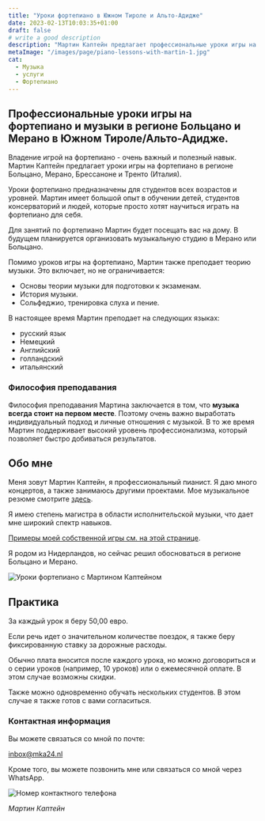 ```yaml
---
title: "Уроки фортепиано в Южном Тироле и Альто-Адидже"
date: 2023-02-13T10:03:35+01:00
draft: false
# write a good description
description: "Мартин Каптейн предлагает профессиональные уроки игры на фортепиано и теории музыки в районе Больцано, Мерано, Брессаноне и Тренто. Его уроки подходят для людей любого возраста, уровня и предыдущего образования."
metaImage: "/images/page/piano-lessons-with-martin-1.jpg" 
cat:
  - Музыка
  - услуги
  - Фортепиано
---
```


## Профессиональные уроки игры на фортепиано и музыки в регионе Больцано и Мерано в Южном Тироле/Альто-Адидже.

Владение игрой на фортепиано - очень важный и полезный навык.
Мартин Каптейн предлагает уроки игры на фортепиано в регионе Больцано, Мерано, Брессаноне и Тренто (Италия).

Уроки фортепиано предназначены для студентов всех возрастов и уровней.
Мартин имеет большой опыт в обучении детей, студентов консерваторий и людей, которые просто хотят научиться играть на фортепиано для себя.

Для занятий по фортепиано Мартин будет посещать вас на дому.
В будущем планируется организовать музыкальную студию в Мерано или Больцано.

Помимо уроков игры на фортепиано, Мартин также преподает теорию музыки.
Это включает, но не ограничивается:

- Основы теории музыки для подготовки к экзаменам.
- История музыки.
- Сольфеджио, тренировка слуха и пение.

В настоящее время Мартин преподает на следующих языках:

- русский язык
- Немецкий
- Английский
- голландский
- итальянский

### Философия преподавания

Философия преподавания Мартина заключается в том, что **музыка всегда стоит на первом месте**.
Поэтому очень важно выработать индивидуальный подход и личные отношения с музыкой.
В то же время Мартин поддерживает высокий уровень профессионализма, который позволяет быстро добиваться результатов.

## Обо мне

Меня зовут Мартин Каптейн, я профессиональный пианист.
Я даю много концертов, а также занимаюсь другими проектами.
Мое музыкальное резюме смотрите [здесь](/music/).

Я имею степень магистра в области исполнительской музыки, что дает мне широкий спектр навыков.

[Примеры моей собственной игры см. на этой странице](/media/).

Я родом из Нидерландов, но сейчас решил обосноваться в регионе Больцано и Мерано.

![Уроки фортепиано с Мартином Каптейном](/images/page/piano-lessons-with-martin-1.jpg)

## Практика

За каждый урок я беру 50,00 евро.

Если речь идет о значительном количестве поездок, я также беру фиксированную ставку за дорожные расходы.

Обычно плата вносится после каждого урока, но можно договориться и о серии уроков (например, 10 уроков) или о ежемесячной оплате.
В этом случае возможны скидки.

Также можно одновременно обучать нескольких студентов.
В этом случае я также готов с вами согласиться.

### Контактная информация

Вы можете связаться со мной по почте:

[inbox@mka24.nl](mailto:inbox@mka24.nl)

Кроме того, вы можете позвонить мне или связаться со мной через WhatsApp.

![Номер контактного телефона](/images/pn.jpg)

*Мартин Каптейн*